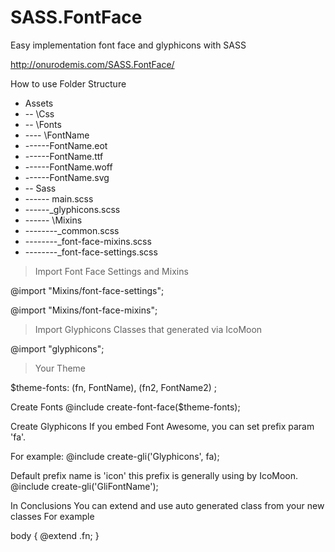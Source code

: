 # SASS.FontFace
Easy implementation font face and glyphicons with SASS

http://onurodemis.com/SASS.FontFace/

How to use<Enter>
Folder Structure

- Assets
- -- \Css
- -- \Fonts
- ---- \FontName
- ------FontName.eot
- ------FontName.ttf
- ------FontName.woff
- ------FontName.svg
- -- Sass
- ------ main.scss
- ------_glyphicons.scss
- ------ \Mixins
- --------_common.scss
- --------_font-face-mixins.scss
- --------_font-face-settings.scss


>Import Font Face Settings and Mixins

@import "Mixins/font-face-settings";

@import "Mixins/font-face-mixins";

>Import Glyphicons Classes that generated via IcoMoon

@import "glyphicons";

>Your Theme

$theme-fonts:
    (fn, FontName),
    (fn2, FontName2)
;

Create Fonts
@include create-font-face($theme-fonts);


Create Glyphicons
If you embed Font Awesome, you can set prefix param 'fa'. 

For example: @include create-gli('Glyphicons', fa);

Default prefix name is 'icon' this prefix is generally using by IcoMoon.
@include create-gli('GliFontName');


In Conclusions
You can extend and use auto generated class from your new classes
For example

body {
  @extend .fn;
}
